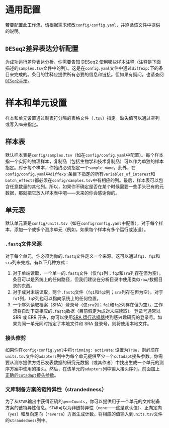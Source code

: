 # 通用配置

若要配置此工作流，请根据需求修改`config/config.yaml`，并遵循该文件中提供的说明。

## `DESeq2`差异表达分析配置

为成功运行差异表达分析，你需要告知 DESeq2 使用哪些样本注释（注释是下面描述的`samples.tsv`文件中的列）。这是在`config.yaml`文件中通过`diffexp:`下的条目来完成的。条目的注释应提供所有必要的信息和链接。但如果有疑问，也请查阅[`DESeq2`手册](https://www.bioconductor.org/packages/devel/bioc/vignettes/DESeq2/inst/doc/DESeq2.html)。

# 样本和单元设置

样本和单元设置通过制表符分隔的表格文件（`.tsv`）指定。缺失值可以通过空列或写入`NA`来指定。

## 样本表

默认样本表是`config/samples.tsv`（如在`config/config.yaml`中配置）。每个样本指一个实际的物理样本，复制品（包括生物学和技术复制品）可以作为单独的样本指定。对于每个样本，你始终必须指定一个`sample_name`。此外，在`config/config.yaml`中`diffexp:`条目下指定的所有`variables_of_interest`和`batch_effects`都必须在`config/samples.tsv`中有相应的列。最后，样本表可以包含任意数量的其他列。所以，如果你不确定是否在某个时候需要一些手头已有的元数据，那就把它放入样本表中吧——未来的你会感谢你的。

## 单元表

默认单元表是`config/units.tsv`（如在`config/config.yaml`中配置）。对于每个样本，添加一个或多个测序单元（例如，如果每个样本有多个运行或泳道）。

### `.fastq`文件来源

对于每个单元，你必须为你的`.fastq`文件定义一个来源。这可以通过`fq1`、`fq2`和`sra`列来完成，有以下几种方式：
1. 对于单端读取，一个单一的`.fastq`文件（仅`fq1`列；`fq2`和`sra`列存在但为空）。条目可以是系统上的任何路径，但我们建议在分析目录中使用类似`raw/`数据目录的东西。
2. 对于成对末端读取，两个`.fastq`文件（`fq1`和`fq2`列；`sra`列存在但为空）。对于`fq1`列，`fq2`列也可以指向系统上的任何位置。
3. 一个序列读取档案（SRA）登录号（仅`sra`列；`fq1`和`fq2`列存在但为空）。工作流将自动下载相应的`.fastq`数据（目前假定为成对末端读取）。登录号通常以 SRR 或 ERR 开头，你可以使用[SRA 运行选择器](https://trace.ncbi.nlm.nih.gov/Traces/study/)找到感兴趣研究的登录号。如果为同一单元同时指定了本地文件和 SRA 登录号，则将使用本地文件。

### 接头修剪

如果你在`config/config.yaml`中将`trimming: activate:`设置为`True`，则必须在`units.tsv`文件的`adapters`列中为每个单元提供至少一个`cutadapt`接头参数。你需要从测序提供方或已发表数据的研究元数据（或其作者）中找出生成一个单元的测序方案中使用的接头。然后，在该单元的`adapters`列中输入接头序列，前面加上[正确的`cutadapt`接头参数](https://cutadapt.readthedocs.io/en/stable/guide.html#adapter-types)。

### 文库制备方案的链特异性（strandedness）

为了从`STAR`输出中获得正确的`geneCounts`，你可以提供用于一个单元的文库制备方案的链特异性信息。`STAR`可以为非链特异性（`none`——这是默认值）、正向定向（`yes`）和反向定向（`reverse`）方案生成计数。将相应的值输入到`units.tsv`文件的`strandedness`列中。